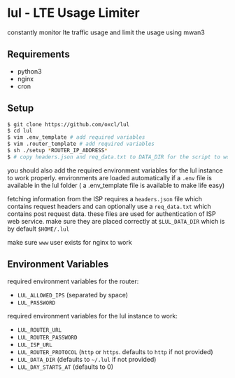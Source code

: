 # lul - LTE Usage Limiter
constantly monitor lte traffic usage and limit the usage using mwan3

## Requirements
- python3
- nginx
- cron

## Setup
```bash
$ git clone https://github.com/oxcl/lul
$ cd lul
$ vim .env_template # add required variables
$ vim .router_template # add required variables
$ sh ./setup *ROUTER_IP_ADDRESS*
$ # copy headers.json and req_data.txt to DATA_DIR for the script to work properly
```
you should also add the required environment variables for the lul instance to work properly.
environments are loaded automatically if a `.env` file is available in the lul folder ( a .env_template file is available to make life easy)

fetching information from the ISP requires a `headers.json` file which contains request headers and can optionally use a `req_data.txt` which contains post request data. these files are used for authentication of ISP web service. make sure they are placed correctly at `$LUL_DATA_DIR` which is by default `$HOME/.lul`

make sure `www` user exists for nginx to work

## Environment Variables
required environment variables for the router:
- `LUL_ALLOWED_IPS` (separated by space)
- `LUL_PASSWORD`

required environment variables for the lul instance to work:
- `LUL_ROUTER_URL`
- `LUL_ROUTER_PASSWORD`
- `LUL_ISP_URL`
- `LUL_ROUTER_PROTOCOL` (`http` or `https`. defaults to `http` if not provided)
- `LUL_DATA_DIR` (defaults to `~/.lul` if not provided)
- `LUL_DAY_STARTS_AT` (defaults to 0)